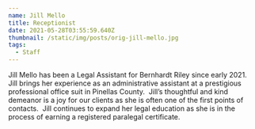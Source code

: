 ```yaml
---
name: Jill Mello
title: Receptionist
date: 2021-05-28T03:55:59.640Z
thumbnail: /static/img/posts/orig-jill-mello.jpg
tags:
  - Staff
---
```

Jill Mello has been a Legal Assistant for Bernhardt Riley since early 2021.  Jill brings her experience as an administrative assistant at a prestigious professional office suit in Pinellas County.  Jill’s thoughtful and kind demeanor is a joy for our clients as she is often one of the first points of contacts.  Jill continues to expand her legal education as she is in the process of earning a registered paralegal certificate.